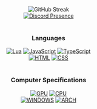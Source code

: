 <div align="center">
  
  ![GitHub Streak](https://streak-stats.demolab.com/?user=Internalization&theme=dark&hide_border=true&date_format=M%20j%5B%2C%20Y%5D&background=0F0F0F&ring=DD2727&currStreakLabel=DD2727&fire=DD2727)</br>
  [![Discord Presence](https://lanyard.cnrad.dev/api/911566820710948954?bg=0F0F0F)](https://discord.com/users/911566820710948954?animated=true?idleMessage=Questioning%20Life)
  </br>
  </br>
  ### Languages
  [![Lua](https://img.shields.io/badge/lua-%23272937.svg?style=for-the-badge&logo=lua&logoColor=4F68EE)](https://www.lua.org/)
  [![JavaScript](https://img.shields.io/badge/JavaScript-383025?style=for-the-badge&logo=javascript&logoColor=FBB03B)](https://www.javascript.com/)
  [![TypeScript](https://img.shields.io/badge/TypeScript-1F2B33?style=for-the-badge&logo=typescript&logoColor=0077C6)](https://www.typescriptlang.org/)</br>
  [![HTML](https://img.shields.io/badge/HTML-362622?style=for-the-badge&logo=html5&logoColor=E44D26)](https://html.spec.whatwg.org/)
  [![CSS](https://img.shields.io/badge/CSS-1F2C37?&style=for-the-badge&logo=css3&logoColor=0086F1)](https://www.w3.org/Style/CSS/Overview.en.html)
  </br>
  </br>
  ### Computer Specifications
  [![GPU](https://img.shields.io/badge/AMD-Radeon_RX_590_Nitro+-ED1C24?style=for-the-badge&logo=amd&logoColor=white)](https://www.sapphiretech.com/en/consumer/nitro-rx-590-8g-g5-se_c)
  [![CPU](https://img.shields.io/badge/AMD-Ryzen_5_2600X-ED1C24?style=for-the-badge&logo=amd&logoColor=white)](https://www.amazon.com/AMD-Pinnacle-3-6GHz-Desktop-Processor/dp/B07KY8HK5J/ref=sr_1_1?crid=32SP8ETNOAGZR&keywords=AMD+Ryzen+5+2600x&qid=1679405391&sprefix=amd+ryzen+5+2600x%2Caps%2C207&sr=8-1)</br>
  [![WINDOWS](https://img.shields.io/badge/Windows_11-0078D6?style=for-the-badge&logo=windows&logoColor=white)](https://www.microsoft.com/en-us/windows)
  [![ARCH](https://img.shields.io/badge/Arch_Linux-1793D1?style=for-the-badge&logo=arch-linux&logoColor=white)](https://archlinux.org/)
</div>
